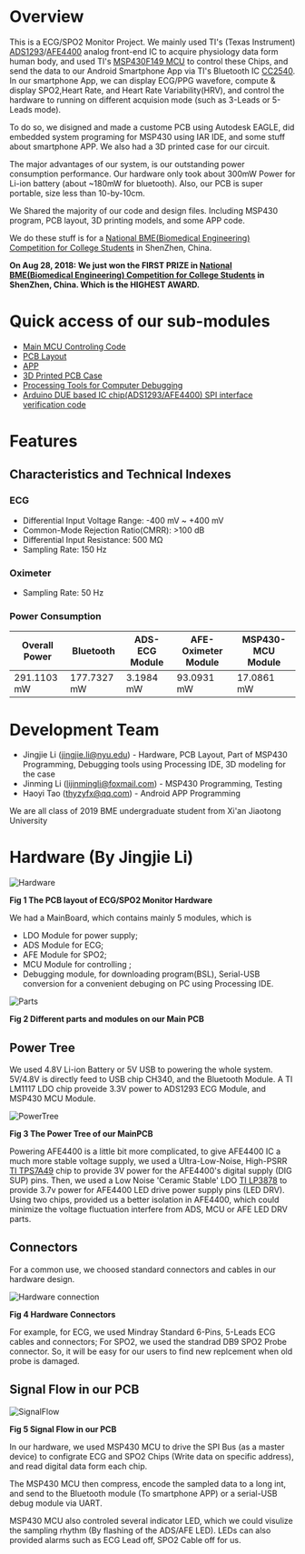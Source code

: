 # Overview
This is a ECG/SPO2 Monitor Project. We mainly used TI's (Texas Instrument) [ADS1293](http://www.ti.com/product/ads1293)/[AFE4400](http://www.ti.com/product/AFE4400/description) analog front-end IC to acquire physiology data form human body, and used TI's [MSP430F149 MCU](http://www.ti.com/product/MSP430F149/description) to control these Chips, and send the data to our Android Smartphone App via TI's Bluetooth IC [CC2540](http://www.ti.com/product/CC2540/description). In our smartphone App, we can display ECG/PPG wavefore, compute & display SPO2,Heart Rate, and Heart Rate Variability(HRV), and control the hardware to running on different acquision mode (such as 3-Leads or 5-Leads mode).

To do so, we disigned and made a custome PCB using Autodesk EAGLE, did embedded system programing for MSP430 using IAR IDE, and some stuff about smartphone APP. We also had a 3D printed case for our circuit.

The major advantages of our system, is our outstanding power consumption performance. Our hardware only took about 300mW Power for Li-ion battery (about ~180mW for bluetooth). Also, our PCB is super portable, size less than 10-by-10cm.

We Shared the majority of our code and design files. Including MSP430 program, PCB layout, 3D printing models, and some APP code.

We do these stuff is for a [National BME(Biomedical Engineering) Competition for College Students](http://bmedesign.medmeeting.org/cn) in ShenZhen, China.

__On Aug 28, 2018: We just won the FIRST PRIZE in [National BME(Biomedical Engineering) Competition for College Students](http://bmedesign.medmeeting.org/cn) in ShenZhen, China. Which is the HIGHEST AWARD.__

# Quick access of our sub-modules
+ [Main MCU Controling Code](https://github.com/celelion/ECGMonitor/blob/master/MSP430/AFE%26ADS_inter/main.c)
+ [PCB Layout](https://github.com/celelion/ECGMonitor/tree/master/PCB)
+ [APP](https://github.com/celelion/ECGMonitor/tree/master/APP_Design)
+ [3D Printed PCB Case](https://github.com/celelion/ECGMonitor/tree/master/Case)
+ [Processing Tools for Computer Debugging](https://github.com/celelion/ECGMonitor/tree/master/Analog_Front/EEGPPGdataRecTest)
+ [Arduino DUE based IC chip(ADS1293/AFE4400) SPI interface verification code](https://github.com/celelion/ECGMonitor/tree/master/Analog_Front/Arduino-TestFirmware)

# Features
## Characteristics and Technical Indexes
### ECG

+ Differential Input Voltage Range: -400 mV ~ +400 mV
+ Common-Mode Rejection Ratio(CMRR): >100 dB
+ Differential Input Resistance: 500 MΩ
+ Sampling Rate: 150 Hz

### Oximeter
+ Sampling Rate: 50 Hz

### Power Consumption
| Overall Power | Bluetooth | ADS-ECG Module | AFE-Oximeter Module | MSP430-MCU Module |
| ------ | ------ | ------ | ------ | ------ |
| 291.1103 mW | 177.7327 mW | 3.1984 mW | 93.0931 mW | 17.0861 mW |

# Development Team
+ Jingjie Li (jingjie.li@nyu.edu) - Hardware, PCB Layout, Part of MSP430 Programming, Debugging tools using Processing IDE, 3D modeling for the case
+ Jinming Li (lijinmingli@foxmail.com) - MSP430 Programming, Testing
+ Haoyi Tao (thyzyfx@qq.com) - Android APP Programming

We are all class of 2019 BME undergraduate student from Xi'an Jiaotong University

# Hardware (By Jingjie Li)

![Hardware](https://i.imgur.com/rh3yaOw.jpg)

__Fig 1 The PCB layout of ECG/SPO2 Monitor Hardware__

We had a MainBoard, which contains mainly 5 modules, which is 
+ LDO Module for power supply; 
+ ADS Module for ECG; 
+ AFE Module for SPO2; 
+ MCU Module for controlling ;
+ Debugging module, for downloading program(BSL), Serial-USB conversion for a convenient debuging on PC using Processing IDE.

![Parts](https://i.imgur.com/xRYY25K.png)

__Fig 2 Different parts and modules on our Main PCB__

## Power Tree

We used 4.8V Li-ion Battery or 5V USB to powering the whole system. 5V/4.8V is directly feed to USB chip CH340, and the Bluetooth Module. A TI LM1117 LDO chip proveide 3.3V power to ADS1293 ECG Module, and MSP430 MCU Module. 

![PowerTree](https://i.imgur.com/6MNTbJE.png)

__Fig 3 The Power Tree of our MainPCB__

Powering AFE4400 is a little bit more complicated, to give AFE4400 IC a much more stable voltage supply, we used a Ultra-Low-Noise, High-PSRR [TI TPS7A49](http://www.ti.com/product/TPS7A49/description) chip to provide 3V power for the AFE4400's digital supply (DIG SUP) pins. Then, we used a Low Noise 'Ceramic Stable' LDO [TI LP3878](http://www.ti.com/product/LP3878-ADJ/samplebuy) to provide 3.7v power for AFE4400 LED drive power supply pins (LED DRV). Using two chips, provided us a better isolation in AFE4400, which could minimize the voltage fluctuation interfere from ADS, MCU or AFE LED DRV parts.

## Connectors

For a common use, we choosed standard connectors and cables in our hardware design.

![Hardware connection](https://i.imgur.com/HNWKe9i.png)

__Fig 4 Hardware Connectors__

For example, for ECG, we used Mindray Standard 6-Pins, 5-Leads ECG cables and connectors; For SPO2, we used the standrad DB9 SPO2 Probe connector. So, it will be easy for our users to find new replcement when old probe is damaged.

## Signal Flow in our PCB

![SignalFlow](https://i.imgur.com/sKEyODt.png)

__Fig 5 Signal Flow in our PCB__

In our hardware, we used MSP430 MCU to drive the SPI Bus (as a master device) to configrate ECG and SPO2 Chips (Write data on specific address), and read digital data form each chip.

The MSP430 MCU then compress, encode the sampled data to a long int, and send to the Bluetooth module (To smartphone APP) or a serial-USB debug module via UART.

MSP430 MCU also controled several indicator LED, which we could visulize the sampling rhythm (By flashing of the ADS/AFE LED). LEDs can also provided alarms such as ECG Lead off, SPO2 Cable off for us.
